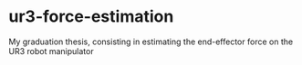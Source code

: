 # ur3-force-estimation
My graduation thesis, consisting in estimating the end-effector force on the UR3 robot manipulator
